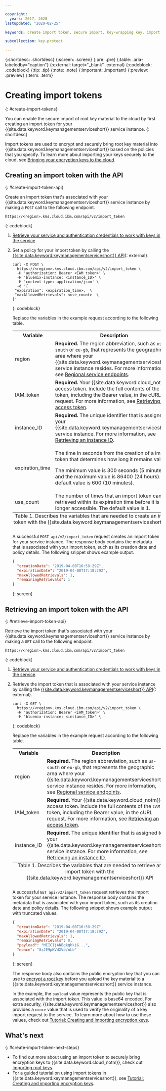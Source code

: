 ```yaml
---

copyright:
  years: 2017, 2020
lastupdated: "2020-02-25"

keywords: create import token, secure import, key-wrapping key, import token API examples

subcollection: key-protect

---
```


{:shortdesc: .shortdesc}
{:screen: .screen}
{:pre: .pre}
{:table: .aria-labeledby="caption"}
{:external: target="_blank" .external}
{:codeblock: .codeblock}
{:tip: .tip}
{:note: .note}
{:important: .important}
{:preview: .preview}
{:term: .term}

# Creating import tokens
{: #create-import-tokens}

You can enable the secure import of root key material to the cloud by first creating an import token for your {{site.data.keyword.keymanagementserviceshort}} service instance.
{: shortdesc}

Import tokens are used to encrypt and securely bring root key material into {{site.data.keyword.keymanagementserviceshort}} based on the policies that you specify. To learn more about importing your keys securely to the cloud, see [Bringing your encryption keys to the cloud](/docs/key-protect/concepts?topic=key-protect-importing-keys).

## Creating an import token with the API
{: #create-import-token-api}

Create an import token that's associated with your {{site.data.keyword.keymanagementserviceshort}} service instance by making a `POST` call to the following endpoint.

```
https://<region>.kms.cloud.ibm.com/api/v2/import_token
```
{: codeblock}

1. [Retrieve your service and authentication credentials to work with keys in the service](/docs/key-protect?topic=key-protect-set-up-api).

2. Set a policy for your import token by calling the [{{site.data.keyword.keymanagementserviceshort}} API](https://{DomainName}/apidocs/key-protect){: external}.

    ```cURL
    curl -X POST \
      https://<region>.kms.cloud.ibm.com/api/v2/import_token \
      -H 'authorization: Bearer <IAM_token>' \
      -H 'bluemix-instance: <instance_ID>' \
      -H 'content-type: application/json' \
      -d '{
     "expiration": <expiration_time>,  \
     "maxAllowedRetrievals": <use_count>  \
    }'
    ```
    {: codeblock}

    Replace the variables in the example request according to the following table.

      <table>
        <tr>
          <th>Variable</th>
          <th>Description</th>
        </tr>
        <tr>
          <td><varname>region</varname></td>
          <td><strong>Required.</strong> The region abbreviation, such as <code>us-south</code> or <code>eu-gb</code>, that represents the geographic area where your {{site.data.keyword.keymanagementserviceshort}} service instance resides. For more information, see <a href="/docs/key-protect?topic=key-protect-regions#service-endpoints">Regional service endpoints</a>.</td>
        </tr>
        <tr>
          <td><varname>IAM_token</varname></td>
          <td><strong>Required.</strong> Your {{site.data.keyword.cloud_notm}} access token. Include the full contents of the <code>IAM</code> token, including the Bearer value, in the cURL request. For more information, see <a href="/docs/key-protect?topic=key-protect-retrieve-access-token">Retrieving an access token</a>.</td>
        </tr>
        <tr>
          <td><varname>instance_ID</varname></td>
          <td><strong>Required.</strong> The unique identifier that is assigned to your {{site.data.keyword.keymanagementserviceshort}} service instance. For more information, see <a href="/docs/key-protect?topic=key-protect-retrieve-instance-ID">Retrieving an instance ID</a>.</td>
        </tr>
        <tr>
          <td><varname>expiration_time</varname></td>
          <td>
            <p>The time in seconds from the creation of a import token that determines how long it remains valid.</p>
            <p>The minimum value is 300 seconds (5 minutes), and the maximum value is 86400 (24 hours). The default value is 600 (10 minutes).</p>
          </td>
        </tr>
        <tr>
          <td><varname>use_count</varname></td>
          <td>The number of times that an import token can be retrieved within its expiration time before it is no longer accessible. The default value is 1.</td>
        </tr>
          <caption style="caption-side:bottom;">Table 1. Describes the variables that are needed to create an import token with the {{site.data.keyword.keymanagementserviceshort}} API</caption>
      </table>

    A successful `POST api/v2/import_token` request creates an import token for your service instance. The response body contains the metadata that is associated with your import token, such as its creation date and policy details. The following snippet shows example output.

    ```json
    {
      "creationDate": "2019-04-08T16:58:29Z",
      "expirationDate": "2019-04-08T17:18:29Z",
      "maxAllowedRetrievals": 1,
      "remainingRetrievals": 1
    }
    ```
    {: screen}

## Retrieving an import token with the API
{: #retrieve-import-token-api}

Retrieve the import token that's associated with your {{site.data.keyword.keymanagementserviceshort}} service instance by making a `GET` call to the following endpoint.

```
https://<region>.kms.cloud.ibm.com/api/v2/import_token
```
{: codeblock}

1. [Retrieve your service and authentication credentials to work with keys in the service](/docs/key-protect?topic=key-protect-set-up-api).

2. Retrieve the import token that is associated with your service instance by calling the [{{site.data.keyword.keymanagementserviceshort}} API](https://{DomainName}/apidocs/key-protect){: external}.

    ```cURL
    curl -X GET \
      https://<region>.kms.cloud.ibm.com/api/v2/import_token \
      -H 'authorization: Bearer <IAM_token>' \
      -H 'bluemix-instance: <instance_ID>' \
    ```
    {: codeblock}

    Replace the variables in the example request according to the following table.

      <table>
        <tr>
          <th>Variable</th>
          <th>Description</th>
        </tr>
        <tr>
          <td><varname>region</varname></td>
          <td><strong>Required.</strong> The region abbreviation, such as <code>us-south</code> or <code>eu-gb</code>, that represents the geographic area where your {{site.data.keyword.keymanagementserviceshort}} service instance resides. For more information, see <a href="/docs/key-protect?topic=key-protect-regions#service-endpoints">Regional service endpoints</a>.</td>
        </tr>
        <tr>
          <td><varname>IAM_token</varname></td>
          <td><strong>Required.</strong> Your {{site.data.keyword.cloud_notm}} access token. Include the full contents of the <code>IAM</code> token, including the Bearer value, in the cURL request. For more information, see <a href="/docs/key-protect?topic=key-protect-retrieve-access-token">Retrieving an access token</a>.</td>
        </tr>
        <tr>
          <td><varname>instance_ID</varname></td>
          <td><strong>Required.</strong> The unique identifier that is assigned to your {{site.data.keyword.keymanagementserviceshort}} service instance. For more information, see <a href="/docs/key-protect?topic=key-protect-retrieve-instance-ID">Retrieving an instance ID</a>.</td>
        </tr>
        <caption style="caption-side:bottom;">Table 1. Describes the variables that are needed to retrieve an import token with the {{site.data.keyword.keymanagementserviceshort}} API</caption>
      </table>

    A successful `GET api/v2/import_token` request retrieves the import token for your service instance. The response body contains the metadata that is associated with your import token, such as its creation date and policy details. The following snippet shows example output with truncated values.

    ```json
    {
      "creationDate": "2019-04-08T16:58:29Z",
      "expirationDate": "2019-04-08T17:18:29Z",
      "maxAllowedRetrievals": 1,
      "remainingRetrievals": 0,
      "payload": "MIICIjANBgkqhkiG...",
      "nonce": "8zJE9pKVdXVe/nLb"
    }
    ```
    {: screen}

    The response body also contains the public encryption key that you can use to [encrypt a root key](/docs/key-protect?topic=key-protect-importing-keys#using-import-tokens) before you upload the key material to a {{site.data.keyword.keymanagementserviceshort}} service instance.
    
    In the example, the `payload` value represents the public key that is associated with the import token. This value is base64 encoded. For extra security, {{site.data.keyword.keymanagementserviceshort}} also provides a `nonce` value that is used to verify the originality of a key import request to the service. To learn more about how to use these values, check out [Tutorial: Creating and importing encryption keys](/docs/key-protect?topic=key-protect-tutorial-import-keys).

## What's next
{: #create-import-token-next-steps}

- To find out more about using an import token to securely bring encryption keys to {{site.data.keyword.cloud_notm}}, check out [Importing root keys](/docs/key-protect?topic=key-protect-import-root-keys).
- For a guided tutorial on using import tokens in {{site.data.keyword.keymanagementserviceshort}}, see [Tutorial: Creating and importing encryption keys](/docs/key-protect?topic=key-protect-tutorial-import-keys).
